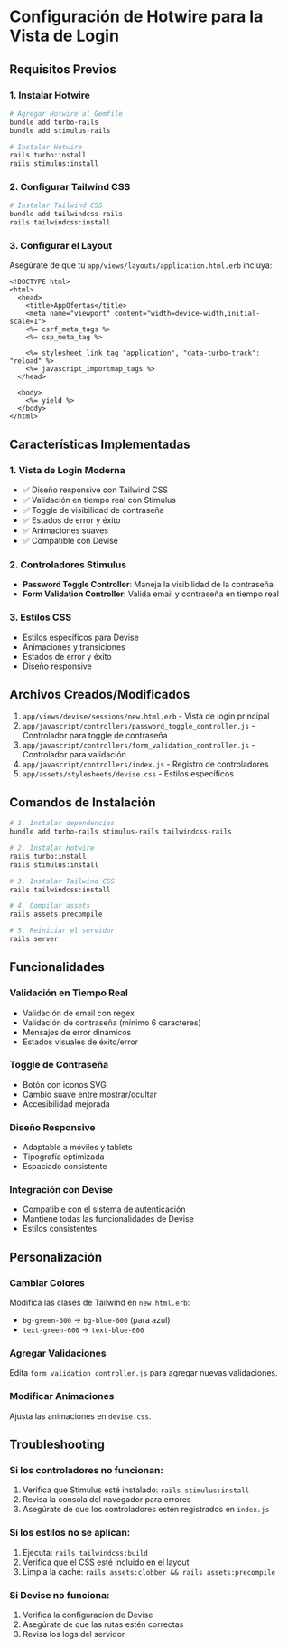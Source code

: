 # Configuración de Hotwire para la Vista de Login

## Requisitos Previos

### 1. Instalar Hotwire

```bash
# Agregar Hotwire al Gemfile
bundle add turbo-rails
bundle add stimulus-rails

# Instalar Hotwire
rails turbo:install
rails stimulus:install
```

### 2. Configurar Tailwind CSS

```bash
# Instalar Tailwind CSS
bundle add tailwindcss-rails
rails tailwindcss:install
```

### 3. Configurar el Layout

Asegúrate de que tu `app/views/layouts/application.html.erb` incluya:

```erb
<!DOCTYPE html>
<html>
  <head>
    <title>AppOfertas</title>
    <meta name="viewport" content="width=device-width,initial-scale=1">
    <%= csrf_meta_tags %>
    <%= csp_meta_tag %>

    <%= stylesheet_link_tag "application", "data-turbo-track": "reload" %>
    <%= javascript_importmap_tags %>
  </head>

  <body>
    <%= yield %>
  </body>
</html>
```

## Características Implementadas

### 1. Vista de Login Moderna

- ✅ Diseño responsive con Tailwind CSS
- ✅ Validación en tiempo real con Stimulus
- ✅ Toggle de visibilidad de contraseña
- ✅ Estados de error y éxito
- ✅ Animaciones suaves
- ✅ Compatible con Devise

### 2. Controladores Stimulus

- **Password Toggle Controller**: Maneja la visibilidad de la contraseña
- **Form Validation Controller**: Valida email y contraseña en tiempo real

### 3. Estilos CSS

- Estilos específicos para Devise
- Animaciones y transiciones
- Estados de error y éxito
- Diseño responsive

## Archivos Creados/Modificados

1. `app/views/devise/sessions/new.html.erb` - Vista de login principal
2. `app/javascript/controllers/password_toggle_controller.js` - Controlador para toggle de contraseña
3. `app/javascript/controllers/form_validation_controller.js` - Controlador para validación
4. `app/javascript/controllers/index.js` - Registro de controladores
5. `app/assets/stylesheets/devise.css` - Estilos específicos

## Comandos de Instalación

```bash
# 1. Instalar dependencias
bundle add turbo-rails stimulus-rails tailwindcss-rails

# 2. Instalar Hotwire
rails turbo:install
rails stimulus:install

# 3. Instalar Tailwind CSS
rails tailwindcss:install

# 4. Compilar assets
rails assets:precompile

# 5. Reiniciar el servidor
rails server
```

## Funcionalidades

### Validación en Tiempo Real

- Validación de email con regex
- Validación de contraseña (mínimo 6 caracteres)
- Mensajes de error dinámicos
- Estados visuales de éxito/error

### Toggle de Contraseña

- Botón con iconos SVG
- Cambio suave entre mostrar/ocultar
- Accesibilidad mejorada

### Diseño Responsive

- Adaptable a móviles y tablets
- Tipografía optimizada
- Espaciado consistente

### Integración con Devise

- Compatible con el sistema de autenticación
- Mantiene todas las funcionalidades de Devise
- Estilos consistentes

## Personalización

### Cambiar Colores

Modifica las clases de Tailwind en `new.html.erb`:

- `bg-green-600` → `bg-blue-600` (para azul)
- `text-green-600` → `text-blue-600`

### Agregar Validaciones

Edita `form_validation_controller.js` para agregar nuevas validaciones.

### Modificar Animaciones

Ajusta las animaciones en `devise.css`.

## Troubleshooting

### Si los controladores no funcionan:

1. Verifica que Stimulus esté instalado: `rails stimulus:install`
2. Revisa la consola del navegador para errores
3. Asegúrate de que los controladores estén registrados en `index.js`

### Si los estilos no se aplican:

1. Ejecuta: `rails tailwindcss:build`
2. Verifica que el CSS esté incluido en el layout
3. Limpia la caché: `rails assets:clobber && rails assets:precompile`

### Si Devise no funciona:

1. Verifica la configuración de Devise
2. Asegúrate de que las rutas estén correctas
3. Revisa los logs del servidor
